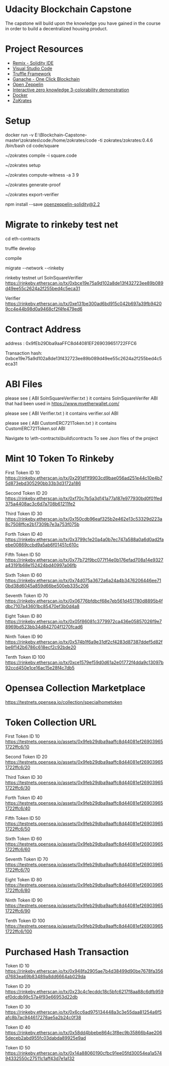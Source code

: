 # Udacity Blockchain Capstone

The capstone will build upon the knowledge you have gained in the course in order to build a decentralized housing product. 

# Project Resources

* [Remix - Solidity IDE](https://remix.ethereum.org/)
* [Visual Studio Code](https://code.visualstudio.com/)
* [Truffle Framework](https://truffleframework.com/)
* [Ganache - One Click Blockchain](https://truffleframework.com/ganache)
* [Open Zeppelin ](https://openzeppelin.org/)
* [Interactive zero knowledge 3-colorability demonstration](http://web.mit.edu/~ezyang/Public/graph/svg.html)
* [Docker](https://docs.docker.com/install/)
* [ZoKrates](https://github.com/Zokrates/ZoKrates)

# Setup

docker run -v E:\Blockchain-Capstone-master\zokrates\code:/home/zokrates/code -ti zokrates/zokrates:0.4.6 /bin/bash
cd code/square

~/zokrates compile -i square.code

~/zokrates setup

~/zokrates compute-witness -a 3 9

~/zokrates generate-proof

~/zokrates export-verifier


npm install --save  openzeppelin-solidity@2.2


# Migrate to rinkeby test net

cd eth-contracts

truffle develop

compile

migrate --network --rinkeby

rinkeby testnet url
SolnSquareVerifier
https://rinkeby.etherscan.io/tx/0xbce19e75a9d102a8de13f432723ee89b089d49ee55c2624a2f255bed4c5eca31

Verifier
https://rinkeby.etherscan.io/tx/0xe131be300ad6bd915c042b697a39fb94209cc4e44b98d0a9468cf2f4fe479ed6

# Contract Address

address : 0x9fEb29Dba9aaFFC8d44081EF269039651722FFC6

Transaction hash:    0xbce19e75a9d102a8de13f432723ee89b089d49ee55c2624a2f255bed4c5eca31

# ABI Files

please see ( ABI SolnSquareVerifier.txt ) it contains SolnSquareVerifer ABI that had been used in https://www.myetherwallet.com/

please see ( ABI Verifier.txt ) it contains verifier.sol ABI

please see ( ABI CustomERC721Token.txt ) it contains CustomERC721Token.sol ABI

Navigate to \eth-contracts\build\contracts  To see Json files of the project 

# Mint 10 Token To Rinkeby

First Token ID 10
https://rinkeby.etherscan.io/tx/0x291df1f9903cd9bae056ad251e44c10e4b75d873ebd305290bb33b3d3172a186

Second Token ID 20
https://rinkeby.etherscan.io/tx/0xf70c7b5a3d141a77a187e977930bd0f01fed375a4408ac3c6d7a708b61211fe2

Third Token ID 30
https://rinkeby.etherscan.io/tx/0x150cdb96eaf325b2e462e13c53329d223a8c7508ffce2b17309b7e3a753f075b

Forth Token ID 40
https://rinkeby.etherscan.io/tx/0x3799c1e20a4a0b7ec747a588a0a6d0ad2faebe00869ccbd9a5ab6f01451c610c

Fifth Token ID 50
https://rinkeby.etherscan.io/tx/0x77b72f9bc077f14e0b176efad708a14e9327a43191b68e152424bd40997a06fb

Sixth Token ID 60
https://rinkeby.etherscan.io/tx/0x74d075a3672a6a24a4b3476206446ee710bd38d6045a859d66be500eb335c206

Seventh Token ID 70
https://rinkeby.etherscan.io/tx/0x06776bfdbcf68e7eb561d451780d8895b4fdbc7107a43601bc85470ef3b0d4a8

Eight Token ID 80
https://rinkeby.etherscan.io/tx/0x05f86081c3779972ca436e05857026f9e78969bd523bb34d842704f1270fcad6

Ninth Token ID 90
https://rinkeby.etherscan.io/tx/0x574b1f6a9e31df2cf4283d87387ddef5d82fbe6f142b6786c618ecf2c92bde20

Tenth Token ID 100
https://rinkeby.etherscan.io/tx/0xce1579ef59d0d61a2e01772f4dda9c13097b92ccd450e1ce16ac15e28f4c7db5

# Opensea Collection Marketplace

https://testnets.opensea.io/collection/specialhometoken

# Token Collection URL

First Token ID 10
https://testnets.opensea.io/assets/0x9feb29dba9aaffc8d44081ef269039651722ffc6/10

Second Token ID 20
https://testnets.opensea.io/assets/0x9feb29dba9aaffc8d44081ef269039651722ffc6/20

Third Token ID 30
https://testnets.opensea.io/assets/0x9feb29dba9aaffc8d44081ef269039651722ffc6/30

Forth Token ID 40
https://testnets.opensea.io/assets/0x9feb29dba9aaffc8d44081ef269039651722ffc6/40

Fifth Token ID 50
https://testnets.opensea.io/assets/0x9feb29dba9aaffc8d44081ef269039651722ffc6/50

Sixth Token ID 60
https://testnets.opensea.io/assets/0x9feb29dba9aaffc8d44081ef269039651722ffc6/60

Seventh Token ID 70
https://testnets.opensea.io/assets/0x9feb29dba9aaffc8d44081ef269039651722ffc6/70

Eight Token ID 80
https://testnets.opensea.io/assets/0x9feb29dba9aaffc8d44081ef269039651722ffc6/80

Ninth Token ID 90
https://testnets.opensea.io/assets/0x9feb29dba9aaffc8d44081ef269039651722ffc6/90

Tenth Token ID 100
https://testnets.opensea.io/assets/0x9feb29dba9aaffc8d44081ef269039651722ffc6/100

# Purchased Hash Transaction
Token ID 10
https://rinkeby.etherscan.io/tx/0x948fa2905ae7b4d38499d90be7678fa356d7683ea69b83489a8dd6664ab029da

Token ID 20
https://rinkeby.etherscan.io/tx/0x23c4c1ecddc18c5bfc6217f8aa88c6dfb959ef0dcdb99c57a4f93e66953d22db

Token ID 30
https://rinkeby.etherscan.io/tx/0x6cc6ad975134448a3c3e55daa81254a6f5afc8b7ac944617278ae5a2b24c0f38

Token ID 40
https://rinkeby.etherscan.io/tx/0x58dd4bbebe864c3f8ec9b35866b4ae2065deceb2abd955fc03dabda89925e9ad

Token ID 50
https://rinkeby.etherscan.io/tx/0x14a88060190cfbc91ee05fd30054ea1a57494332550c27511c1aff43d7e1a132


